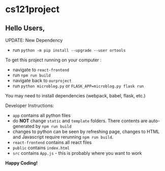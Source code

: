# cs121project

## Hello Users,

UPDATE: New Dependency
- run `python -m pip install --upgrade --user ortools`

To get this project running on your computer :
- navigate to `react-frontend`
- run `npm run build`
- navigate back to `ourproject`
- run `python microblog.py` or `FLASK_APP=microblog.py flask run`

You may need to install dependencies (webpack, babel, flask, etc.)

Developer Instructions:
- `app` contains all python files
- do **NOT** change `static` and `template` folders. There contents are auto-generated by `npm run build`
- changes to python can be seen by refreshing page, changes to HTML and Javascript require rerunning `npm run build`.
- `react-frontend` contains all react files
- `public` contains `index.html`
- `src` contains `App.js` - this is probably where you want to work

**Happy Coding!**
